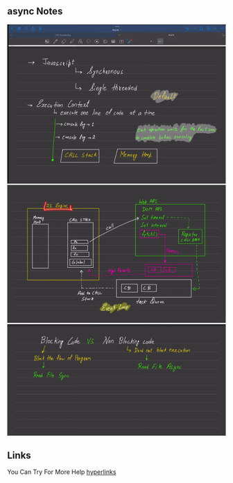## async Notes

![alt text](<Screenshot 2024-04-07 000809.png>) 
![alt text](<Screenshot 2024-04-07 001254.png>) 
![alt text](<Screenshot 2024-04-07 000941.png>)


## Links
You Can Try For More Help [hyperlinks](https://www.youtube.com/watch?v=zgt5oTD3rRc&list=PLu71SKxNbfoBuX3f4EOACle2y-tRC5Q37&index=37&ab_channel=ChaiaurCode)